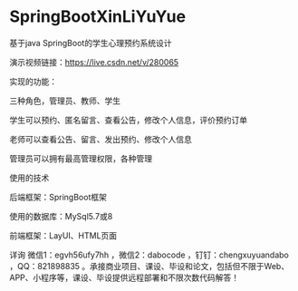 # SpringBootXinLiYuYue
基于java SpringBoot的学生心理预约系统设计

演示视频链接：https://live.csdn.net/v/280065

实现的功能：

三种角色，管理员、教师、学生

学生可以预约、匿名留言、查看公告，修改个人信息，评价预约订单

老师可以查看公告、留言、发出预约、修改个人信息

管理员可以拥有最高管理权限，各种管理

使用的技术

后端框架：SpringBoot框架

使用的数据库：MySql5.7或8

前端框架：LayUI、HTML页面

详询 微信1：egvh56ufy7hh ，微信2：dabocode ，钉钉：chengxuyuandabo ，QQ：821898835 。承接商业项目、课设、毕设和论文，包括但不限于Web、APP、小程序等，课设、毕设提供远程部署和不限次数代码解答！
